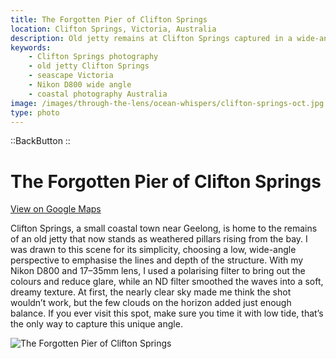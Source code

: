 ```yaml
---
title: The Forgotten Pier of Clifton Springs
location: Clifton Springs, Victoria, Australia
description: Old jetty remains at Clifton Springs captured in a wide-angle seascape with ND and polarizing filters. A calm, timeless coastal scene near Geelong.
keywords:
    - Clifton Springs photography
    - old jetty Clifton Springs
    - seascape Victoria
    - Nikon D800 wide angle
    - coastal photography Australia
image: /images/through-the-lens/ocean-whispers/clifton-springs-oct.jpg
type: photo
---
```


::BackButton
::

# The Forgotten Pier of Clifton Springs

<a href="https://maps.app.goo.gl/2mQzpyqWA813ZS348" target="_blank" rel="noopener noreferrer">View on Google Maps</a>

Clifton Springs, a small coastal town near Geelong, is home to the remains of an old jetty that now stands as weathered pillars rising from the bay. I was drawn to this scene for its simplicity, choosing a low, wide-angle perspective to emphasise the lines and depth of the structure. With my Nikon D800 and 17–35mm lens, I used a polarising filter to bring out the colours and reduce glare, while an ND filter smoothed the waves into a soft, dreamy texture. At first, the nearly clear sky made me think the shot wouldn’t work, but the few clouds on the horizon added just enough balance. If you ever visit this spot, make sure you time it with low tide, that’s the only way to capture this unique angle.

![The Forgotten Pier of Clifton Springs](/images/through-the-lens/ocean-whispers/clifton-springs-oct.jpg)

<div class="mb-8"></div>
